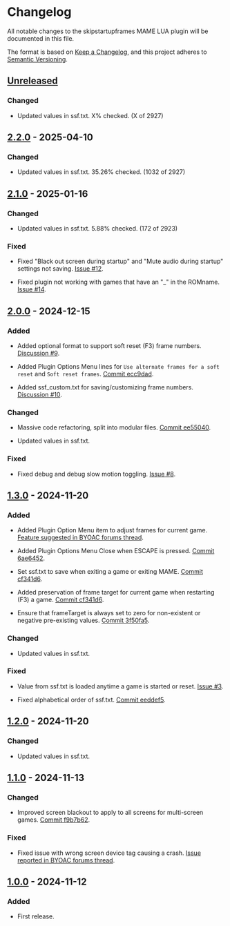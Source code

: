 # Changelog

All notable changes to the skipstartupframes MAME LUA plugin will be documented in this file.

The format is based on [Keep a Changelog](https://keepachangelog.com/en/1.1.0/),
and this project adheres to [Semantic Versioning](https://semver.org/spec/v2.0.0.html).
<!--
Types of changes:
- "Added" for new features.
- "Changed" for changes in existing functionality.
- "Deprecated" for soon-to-be removed features.
- "Removed" for now removed features.
- "Fixed" for any bug fixes.
- "Security" in case of vulnerabilities. 
-->
<!--
Link to the single commit that fixed the issue when known.
For entries fixed by several commits and that have a Discussion/Issue/BYOAC thread report, link to that instead?
-->

## [Unreleased]

### Changed

- Updated values in ssf.txt. X% checked. (X of 2927)

## [2.2.0] - 2025-04-10

### Changed

- Updated values in ssf.txt. 35.26% checked. (1032 of 2927)

## [2.1.0] - 2025-01-16

### Changed

- Updated values in ssf.txt. 5.88% checked. (172 of 2923)

### Fixed 

- Fixed "Black out screen during startup" and "Mute audio during startup" settings not saving. [Issue #12](https://github.com/Jakobud/skipstartupframes/issues/12).
<!--
Commit #?
-->

- Fixed plugin not working with games that have an "_" in the ROMname. [Issue #14](https://github.com/Jakobud/skipstartupframes/issues/14).
<!--
Commit #?
-->

## [2.0.0] - 2024-12-15

### Added

- Added optional format to support soft reset (F3) frame numbers. [Discussion #9](https://github.com/Jakobud/skipstartupframes/discussions/9).
<!--
Commit #?
-->

- Added Plugin Options Menu lines for `Use alternate frames for a soft reset` and `Soft reset frames`. [Commit ecc9dad](https://github.com/Jakobud/skipstartupframes/commit/ecc9dad7519e5e0d361639a2ac53495132a9256f).

- Added ssf_custom.txt for saving/customizing frame numbers. [Discussion #10](https://github.com/Jakobud/skipstartupframes/discussions/10).
<!--
Commit #?
-->

### Changed

- Massive code refactoring, split into modular files. [Commit ee55040](https://github.com/Jakobud/skipstartupframes/commit/ee55040c1d171145b83f443fe9993a28982a4c8b).

- Updated values in ssf.txt.

### Fixed 

- Fixed debug and debug slow motion toggling. [Issue #8](https://github.com/Jakobud/skipstartupframes/issues/8).
<!--
Commit #?
-->

## [1.3.0] - 2024-11-20

### Added

- Added Plugin Option Menu item to adjust frames for current game. [Feature suggested in BYOAC forums thread](https://forum.arcadecontrols.com/index.php/topic,169017.msg1775271.html#msg1775271).
<!--
Commit #?
-->

- Added Plugin Options Menu Close when ESCAPE is pressed. [Commit 6ae6452](https://github.com/Jakobud/skipstartupframes/commit/6ae64521b8bd34ad3834f533f587e6e179360c81).

- Set ssf.txt to save when exiting a game or exiting MAME. [Commit cf341d6](https://github.com/Jakobud/skipstartupframes/commit/cf341d6dce55d833542c802e82656a85e83431bb).

- Added preservation of frame target for current game when restarting (F3) a game. [Commit cf341d6](https://github.com/Jakobud/skipstartupframes/commit/cf341d6dce55d833542c802e82656a85e83431bb).

- Ensure that frameTarget is always set to zero for non-existent or negative pre-existing values. [Commit 3f50fa5](https://github.com/Jakobud/skipstartupframes/commit/3f50fa50592dcd6cdcb00d5fd40e75a1f5cccd05).

### Changed

- Updated values in ssf.txt.

### Fixed

- Value from ssf.txt is loaded anytime a game is started or reset. [Issue #3](https://github.com/Jakobud/skipstartupframes/issues/3).
<!--
Commit #?
-->

- Fixed alphabetical order of ssf.txt. [Commit eeddef5](https://github.com/Jakobud/skipstartupframes/commit/eeddef510d2664427369df1a45b7e51db524395f).

## [1.2.0] - 2024-11-20

### Changed

- Updated values in ssf.txt.

## [1.1.0] - 2024-11-13

### Changed

- Improved screen blackout to apply to all screens for multi-screen games. [Commit f9b7b62](https://github.com/Jakobud/skipstartupframes/commit/f9b7b623d5883190c5487305bd0ccb10a0d4dbe2).
<!--
Combine with next entry?  Both were fixed with same commit #.
-->

### Fixed

- Fixed issue with wrong screen device tag causing a crash. [Issue reported in BYOAC forums thread](https://forum.arcadecontrols.com/index.php/topic,169017.msg1775223.html#msg1775223).
<!--
Combine with previous entry?  Both were fixed with same commit #.
-->

## [1.0.0] - 2024-11-12

### Added

- First release.

[unreleased]: https://github.com/Jakobud/skipstartupframes/compare/v2.2.0...develop
[2.2.0]: https://github.com/Jakobud/skipstartupframes/releases/tag/v2.2.0
[2.1.0]: https://github.com/Jakobud/skipstartupframes/releases/tag/v2.1.0
[2.0.0]: https://github.com/Jakobud/skipstartupframes/releases/tag/v2.0.0
[1.3.0]: https://github.com/Jakobud/skipstartupframes/releases/tag/v1.3.0
[1.2.0]: https://github.com/Jakobud/skipstartupframes/releases/tag/v1.2.0
[1.1.0]: https://github.com/Jakobud/skipstartupframes/releases/tag/v1.1.0
[1.0.0]: https://github.com/Jakobud/skipstartupframes/releases/tag/v1.0.0
